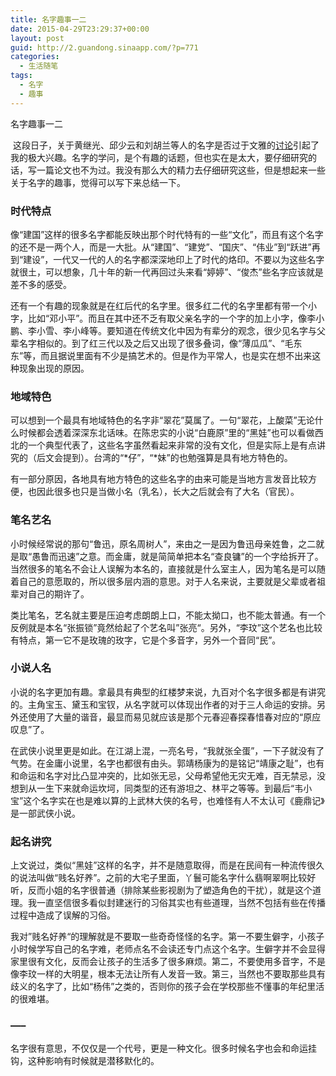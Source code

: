 ```yaml
---
title: 名字趣事一二
date: 2015-04-29T23:29:37+00:00
layout: post
guid: http://2.guandong.sinaapp.com/?p=771
categories:
  - 生活随笔
tags:
  - 名字
  - 趣事
---
```

名字趣事一二

<div id="wmd-preview" class="preview-content">
   这段日子，关于黄继光、邱少云和刘胡兰等人的名字是否过于文雅的<a href="http://www.zhihu.com/question/29900159" target="_blank">讨论</a>引起了我的极大兴趣。名字的学问，是个有趣的话题，但也实在是太大，要仔细研究的话，写一篇论文也不为过。我没有那么大的精力去仔细研究这些，但是想起来一些关于名字的趣事，觉得可以写下来总结一下。
</div>

<div id="wmd-preview-section-1345" class="wmd-preview-section preview-content">
  <h3 id="时代特点">
    时代特点
  </h3>
  
  <p>
    像“建国”这样的很多名字都能反映出那个时代特有的一些“文化”，而且有这个名字的还不是一两个人，而是一大批。从“建国”、“建党”、“国庆”、“伟业”到“跃进”再到“建设”，一代又一代的人的名字都深深地印上了时代的烙印。不要以为这些名字就很土，可以想象，几十年的新一代再回过头来看“婷婷”、“俊杰”些名字应该就是差不多的感受。
  </p>
  
  <p>
    还有一个有趣的现象就是在红后代的名字里。很多红二代的名字里都有带一个小字，比如“邓小平”。而且在其中还不乏有取父亲名字的一个字的加上小字，像李小鹏、李小雪、李小峰等。要知道在传统文化中因为有辈分的观念，很少见名字与父辈名字相似的。到了红三代以及之后又出现了很多叠词，像“薄瓜瓜”、“毛东东”等，而且据说里面有不少是搞艺术的。但是作为平常人，也是实在想不出来这种现象出现的原因。
  </p>
</div>

<div id="wmd-preview-section-1346" class="wmd-preview-section preview-content">
  <h3 id="地域特色">
    地域特色
  </h3>
  
  <p>
    可以想到一个最具有地域特色的名字非“翠花”莫属了。一句“翠花，上酸菜”无论什么时候都会透着深深东北话味。在陈忠实的小说“白鹿原”里的“黑娃”也可以看做西北的一个典型代表了，这些名字虽然看起来非常的没有文化，但是实际上是有点讲究的（后文会提到）。台湾的“*仔”，“*妹”的也勉强算是具有地方特色的。
  </p>
  
  <p>
    有一部分原因，各地具有地方特色的这些名字的由来可能是当地方言发音比较方便，也因此很多也只是当做小名（乳名），长大之后就会有了大名（官民）。
  </p>
</div>

<div id="wmd-preview-section-1347" class="wmd-preview-section preview-content">
  <h3 id="笔名艺名">
    笔名艺名
  </h3>
  
  <p>
    小时候经常说的那句“鲁迅，原名周树人”，来由之一是因为鲁迅母亲姓鲁，之二就是取“愚鲁而迅速”之意。而金庸，就是简简单把本名“查良镛”的一个字给拆开了。当然很多的笔名不会让人误解为本名的，直接就是什么室主人，因为笔名是可以随着自己的意愿取的，所以很多层内涵的意思。对于人名来说，主要就是父辈或者祖辈对自己的期许了。
  </p>
  
  <p>
    类比笔名，艺名就主要是压迫考虑朗朗上口，不能太拗口，也不能太普通。有一个反例就是本名“张振锁”竟然给起了个艺名叫”张亮“。另外，“李玟”这个艺名也比较有特点，第一它不是玫瑰的玫字，它是个多音字，另外一个音同“民”。
  </p>
</div>

<div id="wmd-preview-section-1348" class="wmd-preview-section preview-content">
  <h3 id="小说人名">
    小说人名
  </h3>
  
  <p>
    小说的名字更加有趣。拿最具有典型的红楼梦来说，九百对个名字很多都是有讲究的。主角宝玉、黛玉和宝钗，从名字就可以体现出作者的对于三人命运的安排。另外还使用了大量的谐音，最显而易见就应该是那个元春迎春探春惜春对应的“原应叹息”了。
  </p>
  
  <p>
    在武侠小说里更是如此。在江湖上混，一亮名号，“我就张全蛋”，一下子就没有了气势。在金庸小说里，名字也都很有由头。郭靖杨康为的是铭记“靖康之耻”，也有和命运和名字对比凸显冲突的，比如张无忌，父母希望他无灾无难，百无禁忌，没想到从一生下来就命运坎坷，同类型的还有游坦之、林平之等等。到最后“韦小宝”这个名字实在也是难以算的上武林大侠的名号，也难怪有人不太认可《鹿鼎记》是一部武侠小说。
  </p>
</div>

<div id="wmd-preview-section-1349" class="wmd-preview-section preview-content">
  <h3 id="起名讲究">
    起名讲究
  </h3>
  
  <p>
    上文说过，类似“黑娃”这样的名字，并不是随意取得，而是在民间有一种流传很久的说法叫做“贱名好养”。之前的大宅子里面，丫鬟可能名字什么翡啊翠啊比较好听，反而小姐的名字很普通（排除某些影视剧为了塑造角色的干扰），就是这个道理。我一直坚信很多看似封建迷行的习俗其实也有些道理，当然不包括有些在传播过程中造成了误解的习俗。
  </p>
  
  <p>
    我对”贱名好养“的理解就是不要取一些奇奇怪怪的名字。第一不要生僻字，小孩子小时候学写自己的名字难，老师点名不会读还专门点这个名字。生僻字并不会显得家里很有文化，反而会让孩子的生活多了很多麻烦。第二，不要使用多音字，不是像李玟一样的大明星，根本无法让所有人发音一致。第三，当然也不要取那些具有歧义的名字了，比如“杨伟”之类的，否则你的孩子会在学校那些不懂事的年纪里活的很难堪。
  </p>
</div>

<div id="wmd-preview-section-1390" class="wmd-preview-section preview-content">
  <h3 id="title">
    —–
  </h3>
  
  <p>
    名字很有意思，不仅仅是一个代号，更是一种文化。很多时候名字也会和命运挂钩，这种影响有时候就是潜移默化的。
  </p>
</div>

<div id="wmd-preview-section-footnotes" class="preview-content">
</div>

&nbsp;
